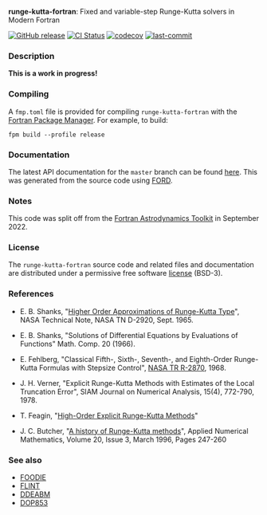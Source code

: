 **runge-kutta-fortran**: Fixed and variable-step Runge-Kutta solvers in Modern Fortran

[![GitHub release](https://img.shields.io/github/release/jacobwilliams/runge-kutta-fortran.svg)](https://github.com/jacobwilliams/runge-kutta-fortran/releases/latest)
[![CI Status](https://github.com/jacobwilliams/runge-kutta-fortran/actions/workflows/CI.yml/badge.svg)](https://github.com/jacobwilliams/runge-kutta-fortran/actions)
[![codecov](https://codecov.io/gh/jacobwilliams/runge-kutta-fortran/branch/master/graph/badge.svg)](https://codecov.io/gh/jacobwilliams/runge-kutta-fortran)
[![last-commit](https://img.shields.io/github/last-commit/jacobwilliams/runge-kutta-fortran)](https://github.com/jacobwilliams/runge-kutta-fortran/commits/master)

### Description


**This is a work in progress!**

### Compiling

A `fmp.toml` file is provided for compiling `runge-kutta-fortran` with the [Fortran Package Manager](https://github.com/fortran-lang/fpm). For example, to build:

```
fpm build --profile release
```

### Documentation

The latest API documentation for the `master` branch can be found [here](https://jacobwilliams.github.io/runge-kutta-fortran/). This was generated from the source code using [FORD](https://github.com/Fortran-FOSS-Programmers/ford).

### Notes

This code was split off from the [Fortran Astrodynamics Toolkit](https://github.com/jacobwilliams/Fortran-Astrodynamics-Toolkit) in September 2022.

### License

The `runge-kutta-fortran` source code and related files and documentation are distributed under a permissive free software [license](https://github.com/jacobwilliams/runge-kutta-fortran/blob/master/LICENSE.md) (BSD-3).

### References

  * E. B. Shanks, "[Higher Order Approximations of Runge-Kutta Type](http://ntrs.nasa.gov/archive/nasa/casi.ntrs.nasa.gov/19650022581.pdf)", NASA Technical Note, NASA TN D-2920, Sept. 1965.
  * E. B. Shanks, "Solutions of Differential Equations by Evaluations of Functions" Math. Comp. 20 (1966).
  * E. Fehlberg, "Classical Fifth-, Sixth-, Seventh-, and Eighth-Order Runge-Kutta Formulas with Stepsize Control", [NASA TR R-2870](https://ntrs.nasa.gov/citations/19680027281), 1968.
  * J. H. Verner, "Explicit Runge-Kutta Methods with Estimates of the Local Truncation Error", SIAM Journal on Numerical Analysis, 15(4), 772-790, 1978.
  * T. Feagin, "[High-Order Explicit Runge-Kutta Methods](https://sce.uhcl.edu/rungekutta/)"


  * J. C. Butcher, "[A history of Runge-Kutta methods](https://www.sciencedirect.com/science/article/abs/pii/0168927495001085)", Applied Numerical Mathematics, Volume 20, Issue 3, March 1996, Pages 247-260


### See also

* [FOODIE](https://github.com/Fortran-FOSS-Programmers/FOODIE)
* [FLINT](https://github.com/princemahajan/FLINT)
* [DDEABM](https://github.com/jacobwilliams/ddeabm)
* [DOP853](https://github.com/jacobwilliams/dop853)